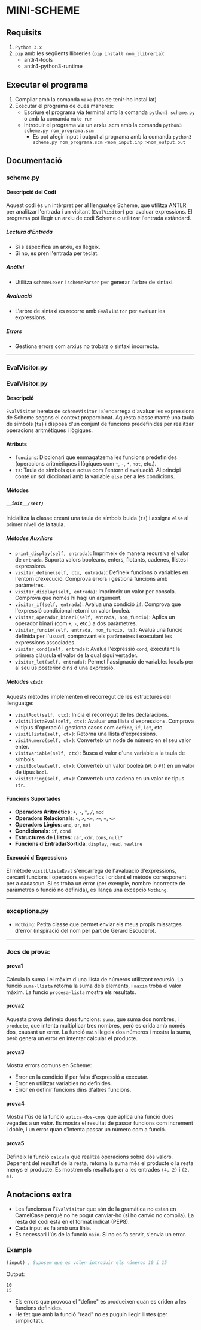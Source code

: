 # MINI-SCHEME

## Requisits
1. `Python 3.x`
2. `pip` amb les següents llibreries (`pip install nom_llibreria`):
    - antlr4-tools
    - antlr4-python3-runtime

## Executar el programa
1. Compilar amb la comanda `make` (has de tenir-ho instal·lat)
2. Executar el programa de dues maneres:
    - Escriure el programa via terminal amb la comanda `python3 scheme.py` o amb la comanda `make run`
    - Introduir el programa via un arxiu .scm amb la comanda `python3 scheme.py nom_programa.scm`
        - Es pot afegir input i output al programa amb la comanda `python3 scheme.py nom_programa.scm <nom_input.inp >nom_output.out`

## Documentació

### scheme.py
#### Descripció del Codi

Aquest codi és un intèrpret per al llenguatge Scheme, que utilitza ANTLR per analitzar l'entrada i un visitant (`EvalVisitor`) per avaluar expressions. El programa pot llegir un arxiu de codi Scheme o utilitzar l'entrada estàndard.

##### Lectura d'Entrada
- Si s'especifica un arxiu, es llegeix.
- Si no, es pren l'entrada per teclat.

##### Anàlisi
- Utilitza `schemeLexer` i `schemeParser` per generar l'arbre de sintaxi.

##### Avaluació
- L'arbre de sintaxi es recorre amb `EvalVisitor` per avaluar les expressions.

##### Errors
- Gestiona errors com arxius no trobats o sintaxi incorrecta.

---

### EvalVisitor.py

### EvalVisitor.py

#### Descripció
`EvalVisitor` hereta de `schemeVisitor` i s'encarrega d'avaluar les expressions de Scheme segons el context proporcionat. Aquesta classe manté una taula de símbols (`ts`) i disposa d'un conjunt de funcions predefinides per realitzar operacions aritmètiques i lògiques.

#### Atributs
- `funcions`: Diccionari que emmagatzema les funcions predefinides (operacions aritmètiques i lògiques com `+`, `-`, `*`, `not`, etc.).
- `ts`: Taula de símbols que actua com l'entorn d'avaluació. Al principi conté un sol diccionari amb la variable `else` per a les condicions.

#### Mètodes
##### `__init__(self)`
Inicialitza la classe creant una taula de símbols buida (`ts`) i assigna `else` al primer nivell de la taula.

##### Mètodes Auxiliars
- `print_display(self, entrada)`: Imprimeix de manera recursiva el valor de `entrada`. Suporta valors booleans, enters, flotants, cadenes, llistes i expressions.
- `visitar_define(self, ctx, entrada)`: Defineix funcions o variables en l'entorn d'execució. Comprova errors i gestiona funcions amb paràmetres.
- `visitar_display(self, entrada)`: Imprimeix un valor per consola. Comprova que només hi hagi un argument.
- `visitar_if(self, entrada)`: Avalua una condició `if`. Comprova que l'expressió condicional retorni un valor booleà.
- `visitar_operador_binari(self, entrada, nom_funcio)`: Aplica un operador binari (com `+`, `-`, etc.) a dos paràmetres.
- `visitar_funcio(self, entrada, nom_funcio, ts)`: Avalua una funció definida per l'usuari, comprovant els paràmetres i executant les expressions associades.
- `visitar_cond(self, entrada)`: Avalua l'expressió `cond`, executant la primera clàusula el valor de la qual sigui vertader.
- `visitar_let(self, entrada)`: Permet l'assignació de variables locals per al seu ús posterior dins d'una expressió.

##### Mètodes `visit`
Aquests mètodes implementen el recorregut de les estructures del llenguatge:

- `visitRoot(self, ctx)`: Inicia el recorregut de les declaracions.
- `visitLlistaEval(self, ctx)`: Avaluar una llista d'expressions. Comprova el tipus d'operació i gestiona casos com `define`, `if`, `let`, etc.
- `visitLlista(self, ctx)`: Retorna una llista d'expressions.
- `visitNumero(self, ctx)`: Converteix un node de número en el seu valor enter.
- `visitVariable(self, ctx)`: Busca el valor d'una variable a la taula de símbols.
- `visitBoolea(self, ctx)`: Converteix un valor booleà (`#t` o `#f`) en un valor de tipus `bool`.
- `visitString(self, ctx)`: Converteix una cadena en un valor de tipus `str`.

#### Funcions Suportades
- **Operadors Aritmètics**: `+`, `-`, `*`, `/`, `mod`
- **Operadors Relacionals**: `<`, `>`, `<=`, `>=`, `=`, `<>`
- **Operadors Lògics**: `and`, `or`, `not`
- **Condicionals**: `if`, `cond`
- **Estructures de Llistes**: `car`, `cdr`, `cons`, `null?`
- **Funcions d'Entrada/Sortida**: `display`, `read`, `newline`

#### Execució d'Expressions
El mètode `visitLlistaEval` s'encarrega de l'avaluació d'expressions, cercant funcions i operadors específics i cridant el mètode corresponent per a cadascun. Si es troba un error (per exemple, nombre incorrecte de paràmetres o funció no definida), es llança una excepció `Nothing`.

---

### exceptions.py
- `Nothing`: Petita classe que permet enviar els meus propis missatges d'error (inspiració del nom per part de Gerard Escudero).

---

### Jocs de prova:

#### prova1
Calcula la suma i el màxim d'una llista de números utilitzant recursió. La funció `suma-llista` retorna la suma dels elements, i `maxim` troba el valor màxim. La funció `procesa-lista` mostra els resultats.

#### prova2
Aquesta prova defineix dues funcions: `suma`, que suma dos nombres, i `producte`, que intenta multiplicar tres nombres, però es crida amb només dos, causant un error. La funció `main` llegeix dos números i mostra la suma, però genera un error en intentar calcular el producte.

#### prova3
Mostra errors comuns en Scheme:
- Error en la condició if per falta d'expressió a executar.
- Error en utilitzar variables no definides.
- Error en definir funcions dins d'altres funcions.

#### prova4
Mostra l'ús de la funció `aplica-dos-cops` que aplica una funció dues vegades a un valor. Es mostra el resultat de passar funcions com increment i doble, i un error quan s'intenta passar un número com a funció.

#### prova5
Defineix la funció `calcula` que realitza operacions sobre dos valors. Depenent del resultat de la resta, retorna la suma més el producte o la resta menys el producte. Es mostren els resultats per a les entrades `(4, 2)` i `(2, 4)`.

## Anotacions extra
- Les funcions a l'`EvalVisitor` que són de la gramàtica no estan en CamelCase perquè no he pogut canviar-ho (si ho canvio no compila). La resta del codi està en el format indicat (PEP8).
- Cada input es fa amb una línia.
- És necessari l'ús de la funció `main`. Si no es fa servir, s'envia un error. 
### Example
```scheme
(input) ; Suposem que es volen introduir els números 10 i 15
```
Output:
```
10
15
```
- Els errors que provoca el "define" es produeixen quan es criden a les funcions definides.
- He fet que amb la funció "read" no es puguin llegir llistes (per simplicitat).